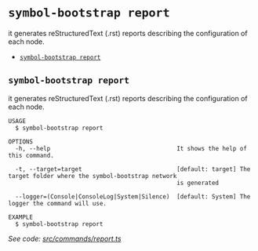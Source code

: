 `symbol-bootstrap report`
=========================

it generates reStructuredText (.rst) reports describing the configuration of each node.

* [`symbol-bootstrap report`](#symbol-bootstrap-report)

## `symbol-bootstrap report`

it generates reStructuredText (.rst) reports describing the configuration of each node.

```
USAGE
  $ symbol-bootstrap report

OPTIONS
  -h, --help                                    It shows the help of this command.

  -t, --target=target                           [default: target] The target folder where the symbol-bootstrap network
                                                is generated

  --logger=(Console|ConsoleLog|System|Silence)  [default: System] The logger the command will use.

EXAMPLE
  $ symbol-bootstrap report
```

_See code: [src/commands/report.ts](https://github.com/nemtech/symbol-bootstrap/blob/v1.1.2/src/commands/report.ts)_
